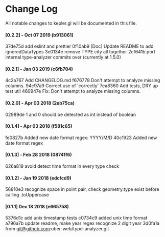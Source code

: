
# Change Log

All notable changes to kepler.gl will be documented in this file.

<!--
Each version should:
  List its release date in the above format.
  Group changes to describe their impact on the project, as follows:
  Added for new features.
  Changed for changes in existing functionality.
  Deprecated for once-stable features removed in upcoming releases.
  Removed for deprecated features removed in this release.
  Fixed for any bug fixes.
  Security to invite users to upgrade in case of vulnerabilities.
Ref: http://keepachangelog.com/en/0.3.0/
-->

#### [0.2.2] - Oct 07 2019 (b913061)
37de75d add eslint and prettier
0f10ab9 [Doc] Update README to add ignoredDataTypes
3e0134e remove TYPE city all together
2cf641b port internal type-analyzer commits over (currently at 1.5.0)

#### [0.2.1] - Jan 03 2019 (c6fb704)
4c2a767 Add CHANGELOG.md
f676778 Don't attempt to analyze missing columns.
94c97a9 Correct use of 'correctly'
7ea8360 Add tests, DRY up test util
460947e Fix: Don't attempt to analyze missing columns.

#### [0.2.0] - Apr 03 2018 (2eb75ca)
02989de 1 and 0 should be detected as int instead of boolean

#### [0.1.4] - Apr 03 2018 (f581c65)
fe0827b Added new date format regex: YYYY/M/D
40c1923 Added new date format regex

#### [0.1.3] - Feb 28 2018 (08741f6)
626a819 avoid detect time format in every type check

#### [0.1.2] - Jan 19 2018 (edcfcd9)
56810e3 recognize space in point pair, check geometry.type exist before calling .toUppercase

#### [0.1.1] Dec 18 2018 (e665758)
5376d1c add unix timestamp tests
c0734c9 added unix time format
a796a7b update readme, make year regex recognize 2 digit year
3d0fa1a from git@github.com:uber-web/type-analyzer.git


